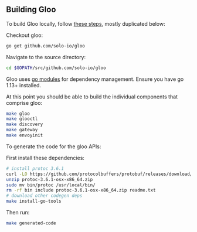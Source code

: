 ## Building Gloo 

To build Gloo locally, follow [these steps](https://docs.solo.io/gloo/latest/guides/dev/setting-up-dev-environment/), mostly duplicated below:

Checkout gloo:

```bash
go get github.com/solo-io/gloo
```

Navigate to the source directory:

```bash
cd $GOPATH/src/github.com/solo-io/gloo
```

Gloo uses [go modules](https://github.com/golang/go/wiki/Modules) for dependency management. Ensure you have go 1.13+ installed.

At this point you should be able to build the individual components that comprise gloo:

```bash
make gloo
make glooctl
make discovery
make gateway
make envoyinit
```


To generate the code for the gloo APIs:


First install these dependencies:

```bash
# install protoc 3.6.1
curl -LO https://github.com/protocolbuffers/protobuf/releases/download/v3.6.1/protoc-3.6.1-osx-x86_64.zip
unzip protoc-3.6.1-osx-x86_64.zip
sudo mv bin/protoc /usr/local/bin/
rm -rf bin include protoc-3.6.1-osx-x86_64.zip readme.txt
# download other codegen deps
make install-go-tools
```

Then run:

```bash
make generated-code
```